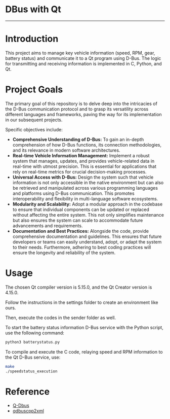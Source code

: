 # DBus with Qt

---

# Introduction

This project aims to manage key vehicle information (speed, RPM, gear, battery status) and communicate it to a Qt program using D-Bus. The logic for transmitting and receiving information is implemented in C, Python, and Qt.

# Project Goals

The primary goal of this repository is to delve deep into the intricacies of the D-Bus communication protocol and to grasp its versatility across different languages and frameworks, paving the way for its implementation in our subsequent projects.

Specific objectives include:

- **Comprehensive Understanding of D-Bus:** To gain an in-depth comprehension of how D-Bus functions, its connection methodologies, and its relevance in modern software architectures.
- **Real-time Vehicle Information Management:** Implement a robust system that manages, updates, and provides vehicle-related data in real-time with utmost precision. This is essential for applications that rely on real-time metrics for crucial decision-making processes.
- **Universal Access with D-Bus:** Design the system such that vehicle information is not only accessible in the native environment but can also be retrieved and manipulated across various programming languages and platforms using D-Bus communication. This promotes interoperability and flexibility in multi-language software ecosystems.
- **Modularity and Scalability:** Adopt a modular approach in the codebase to ensure that individual components can be updated or replaced without affecting the entire system. This not only simplifies maintenance but also ensures the system can scale to accommodate future advancements and requirements.
- **Documentation and Best Practices:** Alongside the code, provide comprehensive documentation and guidelines. This ensures that future developers or teams can easily understand, adopt, or adapt the system to their needs. Furthermore, adhering to best coding practices will ensure the longevity and reliability of the system.

# Usage

The chosen Qt compiler version is 5.15.0, and the Qt Creator version is 4.15.0.

Follow the instructions in the settings folder to create an environment like ours.

Then, execute the codes in the sender folder as well.

To start the battery status information D-Bus service with the Python script, use the following command:

```bash
python3 batterystatus.py
```

To compile and execute the C code, relaying speed and RPM information to the Qt D-Bus service, use:

```bash
make
./speedstatus_execution
```

# Reference

- [Q-Dbus](https://doc.qt.io/qt-5/qtdbus-index.html)
- [qdbuscpp2xml](https://doc.qt.io/qt-6/qdbusxml2cpp.html)